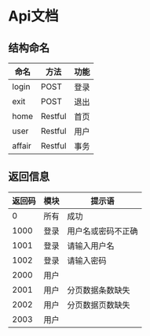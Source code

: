 # Api文档

## 结构命名

|命名|方法|功能|
|---|---|---|
|login|POST|登录|
|exit|POST|退出|
|home|Restful|首页|
|user|Restful|用户|
|affair|Restful|事务|

## 返回信息

|返回码|模块|提示语|
|---|---|---|
|0|所有|成功|
|1000|登录|用户名或密码不正确|
|1001|登录|请输入用户名|
|1002|登录|请输入密码|
|2000|用户||
|2001|用户|分页数据条数缺失|
|2002|用户|分页数据页数缺失|
|2003|用户||
